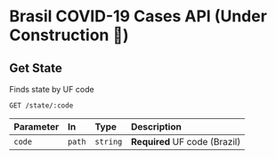 #  Brasil COVID-19 Cases API (Under Construction 🚧)

## Get State

Finds state by UF code

```http
GET /state/:code
```

| Parameter | In | Type | Description |
| :--- | :--- | :--- | :--- |
| `code` | `path` | `string` | **Required** UF code (Brazil) | 
